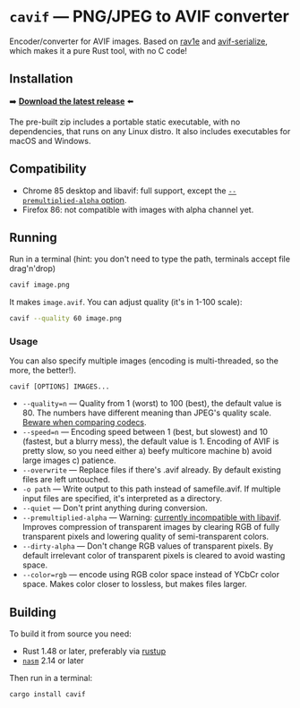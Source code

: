 # `cavif` — PNG/JPEG to AVIF converter

Encoder/converter for AVIF images. Based on [rav1e](//lib.rs/rav1e) and [avif-serialize](https://lib.rs/avif-serialize), which makes it a pure Rust tool, with no C code!

## Installation

➡️ **[Download the latest release](https://github.com/kornelski/cavif/releases)** ⬅️

The pre-built zip includes a portable static executable, with no dependencies, that runs on any Linux distro. It also includes executables for macOS and Windows.

## Compatibility

* Chrome 85 desktop and libavif: full support, except the [`--premultiplied-alpha` option](https://github.com/AOMediaCodec/libavif/issues/292).
* Firefox 86: not compatible with images with alpha channel yet.

## Running

Run in a terminal (hint: you don't need to type the path, terminals accept file drag'n'drop)

```bash
cavif image.png
```

It makes `image.avif`. You can adjust quality (it's in 1-100 scale):

```bash
cavif --quality 60 image.png
```

### Usage

You can also specify multiple images (encoding is multi-threaded, so the more, the better!).

```text
cavif [OPTIONS] IMAGES...
```

 * `--quality=n` — Quality from 1 (worst) to 100 (best), the default value is 80. The numbers have different meaning than JPEG's quality scale. [Beware when comparing codecs](https://kornel.ski/faircomparison).
 * `--speed=n` — Encoding speed between 1 (best, but slowest) and 10 (fastest, but a blurry mess), the default value is 1. Encoding of AVIF is pretty slow, so you need either a) beefy multicore machine b) avoid large images c) patience.
 * `--overwrite` — Replace files if there's .avif already. By default existing files are left untouched.
 * `-o path` — Write output to this path instead of samefile.avif. If multiple input files are specified, it's interpreted as a directory.
 * `--quiet` — Don't print anything during conversion.
 * `--premultiplied-alpha` — Warning: [currently incompatible with libavif](https://github.com/AOMediaCodec/libavif/issues/292). Improves compression of transparent images by clearing RGB of fully transparent pixels and lowering quality of semi-transparent colors.
 * `--dirty-alpha` — Don't change RGB values of transparent pixels. By default irrelevant color of transparent pixels is cleared to avoid wasting space.
 * `--color=rgb` — encode using RGB color space instead of YCbCr color space. Makes color closer to lossless, but makes files larger.


## Building

To build it from source you need:

* Rust 1.48 or later, preferably via [rustup](//rustup.rs)
* [`nasm`](https://www.nasm.us/) 2.14 or later

Then run in a terminal:

```bash
cargo install cavif
```
